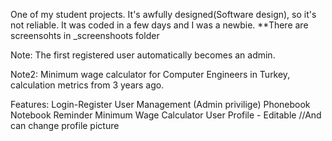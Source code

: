 One of my student projects. It's awfully designed(Software design), so it's not reliable. It was coded in a few days and I was a newbie.
**There are screensohts in _screenshoots folder

Note: The first registered user automatically becomes an admin.

Note2: Minimum wage calculator for Computer Engineers in Turkey, calculation metrics from 3 years ago.

Features:
Login-Register
User Management (Admin privilige)
Phonebook
Notebook
Reminder
Minimum Wage Calculator
User Profile - Editable //And can change profile picture 
